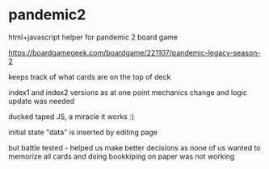 # pandemic2

html+javascript helper for pandemic 2 board game

https://boardgamegeek.com/boardgame/221107/pandemic-legacy-season-2

keeps track of what cards are on the top of deck

index1 and index2 versions as at one point mechanics change and logic update was needed

ducked taped JS, a miracle it works :)

initial state "data" is inserted by editing page

but battle tested - helped us make better decisions as none of us wanted to memorize all cards and doing bookkiping on paper was not working

